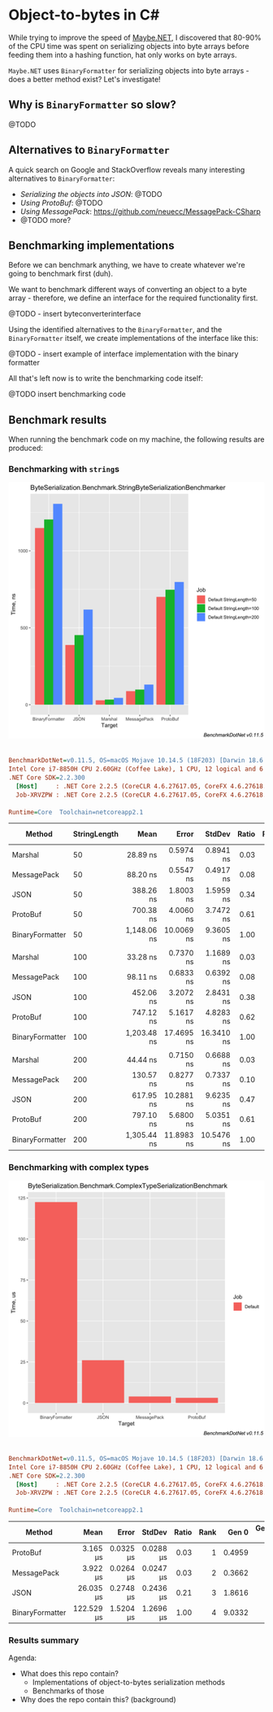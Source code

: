 # Object-to-bytes in C#

While trying to improve the speed of [Maybe.NET](https://github.com/rmc00/Maybe), I discovered that 80-90%
of the CPU time was spent on serializing objects into byte arrays before feeding them into a hashing function,
hat only works on byte arrays.

`Maybe.NET` uses `BinaryFormatter` for serializing objects into byte arrays - does a better method exist?
Let's investigate!

## Why is `BinaryFormatter` so slow?

@TODO

## Alternatives to `BinaryFormatter`

A quick search on Google and StackOverflow reveals many interesting alternatives to `BinaryFormatter`:

* _Serializing the objects into JSON_: @TODO
* _Using ProtoBuf_: @TODO
* _Using MessagePack_: https://github.com/neuecc/MessagePack-CSharp
* @TODO more?


## Benchmarking implementations

Before we can benchmark anything, we have to create whatever we're going to benchmark first (duh).

We want to benchmark different ways of converting an object to a byte array - therefore, we define an interface for the required functionality first.

@TODO - insert byteconverterinterface

Using the identified alternatives to the `BinaryFormatter`, and the `BinaryFormatter` itself, we create implementations of the interface like this:

@TODO - insert example of interface implementation with the binary formatter

All that's left now is to write the benchmarking code itself:

@TODO insert benchmarking code

## Benchmark results

When running the benchmark code on my machine, the following results are produced:

### Benchmarking with `string`s

![String serialization - benchmark](./results-for-docs/StringBenchmark-barplot.png)

``` ini

BenchmarkDotNet=v0.11.5, OS=macOS Mojave 10.14.5 (18F203) [Darwin 18.6.0]
Intel Core i7-8850H CPU 2.60GHz (Coffee Lake), 1 CPU, 12 logical and 6 physical cores
.NET Core SDK=2.2.300
  [Host]     : .NET Core 2.2.5 (CoreCLR 4.6.27617.05, CoreFX 4.6.27618.01), 64bit RyuJIT
  Job-XRVZPW : .NET Core 2.2.5 (CoreCLR 4.6.27617.05, CoreFX 4.6.27618.01), 64bit RyuJIT

Runtime=Core  Toolchain=netcoreapp2.1  

```
|          Method | StringLength |        Mean |      Error |     StdDev | Ratio | Rank |  Gen 0 | Gen 1 | Gen 2 | Allocated |
|---------------- |------------- |------------:|-----------:|-----------:|------:|-----:|-------:|------:|------:|----------:|
|         Marshal |           50 |    28.89 ns |  0.5974 ns |  0.8941 ns |  0.03 |    1 | 0.0271 |     - |     - |     128 B |
|     MessagePack |           50 |    88.20 ns |  0.5547 ns |  0.4917 ns |  0.08 |    2 | 0.0169 |     - |     - |      80 B |
|            JSON |           50 |   388.26 ns |  1.8003 ns |  1.5959 ns |  0.34 |    3 | 0.3085 |     - |     - |    1456 B |
|        ProtoBuf |           50 |   700.38 ns |  4.0060 ns |  3.7472 ns |  0.61 |    4 | 0.1354 |     - |     - |     640 B |
| BinaryFormatter |           50 | 1,148.06 ns | 10.0069 ns |  9.3605 ns |  1.00 |    5 | 0.5913 |     - |     - |    2792 B |
|                 |              |             |            |            |       |      |        |       |       |           |
|         Marshal |          100 |    33.28 ns |  0.7370 ns |  1.1689 ns |  0.03 |    1 | 0.0474 |     - |     - |     224 B |
|     MessagePack |          100 |    98.11 ns |  0.6833 ns |  0.6392 ns |  0.08 |    2 | 0.0271 |     - |     - |     128 B |
|            JSON |          100 |   452.06 ns |  3.2072 ns |  2.8431 ns |  0.38 |    3 | 0.3390 |     - |     - |    1600 B |
|        ProtoBuf |          100 |   747.12 ns |  5.1617 ns |  4.8283 ns |  0.62 |    4 | 0.1450 |     - |     - |     688 B |
| BinaryFormatter |          100 | 1,203.48 ns | 17.4695 ns | 16.3410 ns |  1.00 |    5 | 0.6008 |     - |     - |    2840 B |
|                 |              |             |            |            |       |      |        |       |       |           |
|         Marshal |          200 |    44.44 ns |  0.7150 ns |  0.6688 ns |  0.03 |    1 | 0.0898 |     - |     - |     424 B |
|     MessagePack |          200 |   130.57 ns |  0.8277 ns |  0.7337 ns |  0.10 |    2 | 0.0491 |     - |     - |     232 B |
|            JSON |          200 |   617.95 ns | 10.2881 ns |  9.6235 ns |  0.47 |    3 | 0.4034 |     - |     - |    1904 B |
|        ProtoBuf |          200 |   797.10 ns |  5.6800 ns |  5.0351 ns |  0.61 |    4 | 0.1669 |     - |     - |     792 B |
| BinaryFormatter |          200 | 1,305.44 ns | 11.8983 ns | 10.5476 ns |  1.00 |    5 | 0.6237 |     - |     - |    2944 B |


### Benchmarking with complex types
![Complex type serialization - benchmark](./results-for-docs/ComplexTypeBenchmark-barplot.png)

``` ini

BenchmarkDotNet=v0.11.5, OS=macOS Mojave 10.14.5 (18F203) [Darwin 18.6.0]
Intel Core i7-8850H CPU 2.60GHz (Coffee Lake), 1 CPU, 12 logical and 6 physical cores
.NET Core SDK=2.2.300
  [Host]     : .NET Core 2.2.5 (CoreCLR 4.6.27617.05, CoreFX 4.6.27618.01), 64bit RyuJIT
  Job-XRVZPW : .NET Core 2.2.5 (CoreCLR 4.6.27617.05, CoreFX 4.6.27618.01), 64bit RyuJIT

Runtime=Core  Toolchain=netcoreapp2.1  

```
|          Method |       Mean |     Error |    StdDev | Ratio | Rank |  Gen 0 | Gen 1 | Gen 2 | Allocated |
|---------------- |-----------:|----------:|----------:|------:|-----:|-------:|------:|------:|----------:|
|        ProtoBuf |   3.165 μs | 0.0325 μs | 0.0288 μs |  0.03 |    1 | 0.4959 |     - |     - |   2.29 KB |
|     MessagePack |   3.922 μs | 0.0264 μs | 0.0247 μs |  0.03 |    2 | 0.3662 |     - |     - |    1.7 KB |
|            JSON |  26.035 μs | 0.2748 μs | 0.2436 μs |  0.21 |    3 | 1.8616 |     - |     - |   8.66 KB |
| BinaryFormatter | 122.529 μs | 1.5204 μs | 1.2696 μs |  1.00 |    4 | 9.0332 |     - |     - |  41.67 KB |

### Results summary

Agenda:

* What does this repo contain?
    * Implementations of object-to-bytes serialization methods
    * Benchmarks of those
* Why does the repo contain this? (background)
